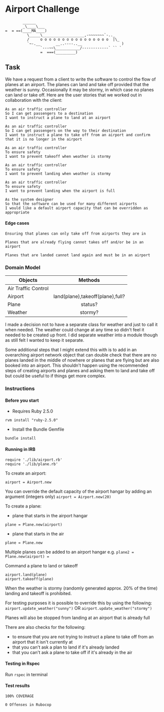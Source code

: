 Airport Challenge
=================

```
        ______
        _\____\___
=  = ==(____MA____)
          \_____\___________________,-~~~~~~~`-.._
          /     o o o o o o o o o o o o o o o o  |\_
          `~-.__       __..----..__                  )
                `---~~\___________/------------` `` `
                =  ===(_________)

```

Task
-----

We have a request from a client to write the software to control the flow of planes at an airport. The planes can land and take off provided that the weather is sunny. Occasionally it may be stormy, in which case no planes can land or take off.  Here are the user stories that we worked out in collaboration with the client:

```
As an air traffic controller
So I can get passengers to a destination
I want to instruct a plane to land at an airport

As an air traffic controller
So I can get passengers on the way to their destination
I want to instruct a plane to take off from an airport and confirm that it is no longer in the airport

As an air traffic controller
To ensure safety
I want to prevent takeoff when weather is stormy

As an air traffic controller
To ensure safety
I want to prevent landing when weather is stormy

As an air traffic controller
To ensure safety
I want to prevent landing when the airport is full

As the system designer
So that the software can be used for many different airports
I would like a default airport capacity that can be overridden as appropriate
```

#### Edge cases

```
Ensuring that planes can only take off from airports they are in

Planes that are already flying cannot takes off and/or be in an airport

Planes that are landed cannot land again and must be in an airport
```

### Domain Model

| Objects        | Methods           
| ------------- |:-------------:|
|Air Traffic Control||
|Airport|land(plane),takeoff(plane),full?|
|Plane|status?|
|Weather|stormy?|

I made a decision not to have a separate class for weather and just to call it when needed.  The weather could change at any time so didn't feel it needed to be created up front.  I did separate weather into a module though as still felt I wanted to keep it separate.

Some additional steps that I might extend this with is to add in an overarching airport network object that can double check that there are no planes landed in the middle of nowhere or planes that are flying but are also booked into an airport.  This shouldn't happen using the recommended steps of creating airports and planes and asking them to land and take off but could be useful to if things get more complex.

### Instructions

#### Before you start

* Requires Ruby 2.5.0
```
rvm install "ruby-2.5.0"
```
* Install the Bundle Gemfile
```
bundle install
```

#### Running in IRB

```
require './lib/airport.rb'
require './lib/plane.rb'
```

To create an airport:
```
airport = Airport.new
```
You can override the default capacity of the airport hangar by adding an argument (integers only) ` airport = Airport.new(20) `

To create a plane:
* plane that starts in the airport hangar
```
plane = Plane.new(airport)
```
* plane that starts in the air
```
plane = Plane.new
```
Multiple planes can be added to an airport hangar e.g. ` plane2 = Plane.new(airport) = `

Command a plane to land or takeoff
```
airport.land(plane)
airport.takeoff(plane)
```

When the weather is stormy (randomly generated approx. 20% of the time) landing and takeoff is prohibited.

For testing purposes it is possible to override this by using the following:
`
airport.update_weather("sunny")
` OR `
airport.update_weather("stormy")
`

Planes will also be stopped from landing at an airport that is already full

There are also checks for the following:
* to ensure that you are not trying to instruct a plane to take off from an airport that it isn't currently at
*  that you can't ask a plan to land if it's already landed
* that you can't ask a plane to take off if it's already in the air

#### Testing in Rspec

Run
```rspec``` in terminal

#### Test results

```
100% COVERAGE
```

```
0 Offenses in Rubocop
```
